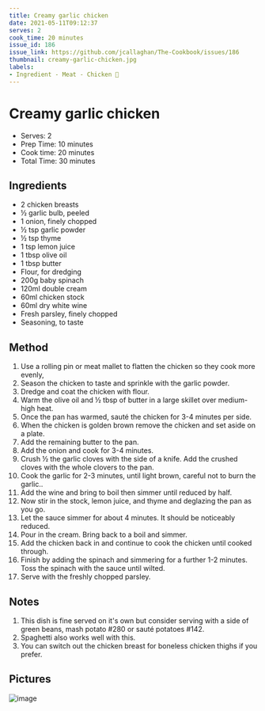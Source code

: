 ```yaml
---
title: Creamy garlic chicken
date: 2021-05-11T09:12:37
serves: 2
cook_time: 20 minutes
issue_id: 186
issue_link: https://github.com/jcallaghan/The-Cookbook/issues/186
thumbnail: creamy-garlic-chicken.jpg
labels:
- Ingredient - Meat - Chicken 🐔
---
```


# Creamy garlic chicken

- Serves: 2
- Prep Time: 10 minutes
- Cook time: 20 minutes
- Total Time: 30 minutes

## Ingredients

- 2 chicken breasts
- ½ garlic bulb, peeled
- 1 onion, finely chopped
- ½ tsp garlic powder
- ½ tsp thyme
- 1 tsp lemon juice
- 1 tbsp olive oil
- 1 tbsp butter
- Flour, for dredging
- 200g baby spinach 
- 120ml double cream
- 60ml chicken stock
- 60ml dry white wine
- Fresh parsley, finely chopped
- Seasoning, to taste

## Method

1. Use a rolling pin or meat mallet to flatten the chicken so they cook more evenly,
2. Season the chicken to taste and sprinkle with the garlic powder.
3. Dredge and coat the chicken with flour.
4. Warm the olive oil and ½ tbsp of butter in a large skillet over medium-high heat. 
5. Once the pan has warmed, sauté the chicken for 3-4 minutes per side.
6. When the chicken is golden brown remove the chicken and set aside on a plate.
7. Add the remaining butter to the pan.
8. Add the onion and cook for 3-4 minutes.
9. Crush ½ the garlic cloves with the side of a knife. Add the crushed cloves with the whole clovers to the pan.
10. Cook the garlic for 2-3 minutes, until light brown, careful not to burn the garlic..
11. Add the wine and bring to boil then simmer until reduced by half.
12. Now stir in the stock, lemon juice, and thyme and deglazing the pan as you go.
13. Let the sauce simmer for about 4 minutes. It should be noticeably reduced.
14. Pour in the cream. Bring back to a boil and simmer. 
15. Add the chicken back in and continue to cook the chicken until cooked through.
16. Finish by adding the spinach and simmering for a further 1-2 minutes. Toss the spinach with the sauce until wilted.
17. Serve with the freshly chopped parsley.

## Notes

1. This dish is fine served on it's own but consider serving with a side of green beans, mash potato #280 or sauté potatoes #142.
2. Spaghetti also works well with this.
3. You can switch out the chicken breast for boneless chicken thighs if you prefer.

## Pictures

![image](https://user-images.githubusercontent.com/7449908/155896172-0baf4c41-e179-48d5-a67d-82e1afa75c4d.png)
